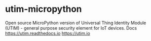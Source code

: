 # utim-micropython
Open source MicroPython version of Universal Thing Identity Module (UTIM) - general purpose security element for IoT devices. Docs https://utim.readthedocs.io https://utim.io
